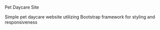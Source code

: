 Pet Daycare Site

Simple pet daycare website utilizing Bootstrap framework for styling and responsiveness
